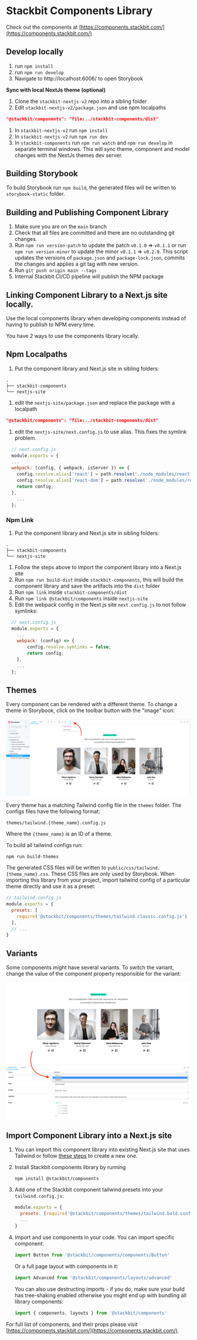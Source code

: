 # Stackbit Components Library

Check out the components at [https://components.stackbit.com/](https://components.stackbit.com/)

## Develop locally

1. run `npm install`
1. run `npm run develop`
1. Navigate to http://localhost:6006/ to open Storybook

**Sync with local NextJs theme (optional)**

1. Clone the `stackbit-nextjs-v2` repo into a sibling folder
1. Edit `stackbit-nextjs-v2/package.json` and use npm localpaths
```json
"@stackbit/components": "file:../stackbit-components/dist"
```
1. In `stackbit-nextjs-v2` run `npm install`
1. In `stackbit-nextjs-v2` run `npm run dev`
1. In `stackbit-components` run `npm run watch` and `npm run develop` in separate terminal windows. This will sync theme, component and model changes with the NextJs themes dev server.


## Building Storybook

To build Storybook run `npm build`, the generated files will be written to `storybook-static` folder.


## Building and Publishing Component Library

1. Make sure you are on the `main` branch
1. Check that all files are committed and there are no outstanding git changes.
1. Run `npm run version-patch` to update the patch `v0.1.0` => `v0.1.1` or run `npm run version-minor` to update the minor `v0.1.1` => `v0.2.0`. This script updates the versions of `package.json` and `package-lock.json`, commits the changes and applies a git tag with new version.
1. Run `git push origin main --tags`
1. Internal Stackbit CI/CD pipeline will publish the NPM package

## Linking Component Library to a Next.js site locally.

Use the local components library when developing components instead of having to publish to NPM every time.

You have 2 ways to use the components library locally.


## Npm Localpaths

1. Put the component library and Next.js site in sibling folders:

```
.
├── stackbit-components
└── nextjs-site
```

1. edit the `nextjs-site/package.json` and replace the package with a localpath

```json
"@stackbit/components": "file:../stackbit-components/dist"
```

1. edit the `nextjs-site/next.config.js` to use alias. This fixes the symlink problem.
  
```js
  // next.config.js
  module.exports = {
  ...
  webpack: (config, { webpack, isServer }) => {
    config.resolve.alias['react'] = path.resolve('./node_modules/react');
    config.resolve.alias['react-dom'] = path.resolve('./node_modules/react');
    return config;
  },
    ...
  };
```

### Npm Link

1. Put the component library and Next.js site in sibling folders:

```
.
├── stackbit-components
└── nextjs-site
```

1. Follow the steps above to import the component library into a Next.js site
1. Run `npm run build-dist` inside `stackbit-components`, this will build the component library and save the artifacts into the `dist` folder
1. Run `npm link` inside `stackbit-components/dist`
1. Run `npm link @stackbit/components` inside `nextjs-site`
1. Edit the webpack config in the Next.js site `next.config.js` to not follow symlinks:

```js
  // next.config.js
  module.exports = {
    ...
    webpack: (config) => {
        config.resolve.symlinks = false;
        return config;
    },
    ...
  };
```

## Themes

Every component can be rendered with a different theme. To change a theme in Storybook, click on the toolbar button with the "image" icon:

![Change theme](docs/changing-themes.png)

Every theme has a matching Tailwind config file in the `themes` folder. The configs files have the following format:

```
themes/tailwind.{theme_name}.config.js
```

Where the `{theme_name}` is an ID of a theme.

To build all tailwind configs run:

```shell
npm run build-themes
```

The generated CSS files will be written to `public/css/tailwind.{theme_name}.css`. These CSS files are only used by Storybook. When importing this library from your project, import tailwind config of a particular theme directly and use it as a preset:

```js
// tailwind.config.js
module.exports = {
  presets: [
    require('@stackbit/components/themes/tailwind.classic.config.js')
  ],
  // ...
}
```


## Variants

Some components might have several variants. To switch the variant, change the value of the component property responsible for the variant:

![Change theme](docs/changing-variants.png)

## Import Component Library into a Next.js site

1. You can import this component library into existing Next.js site that uses Tailwind or follow [these steps](https://tailwindcss.com/docs/guides/nextjs) to create a new one.
1. Install Stackbit components library by running

   ```shell
   npm install @stackbit/components
   ```

1. Add one of the Stackbit component tailwind presets into your `tailwind.config.js`:

   ```js
   module.exports = {
     presets: [require('@stackbit/components/themes/tailwind.bold.config')],
     ...
   }
   ```

1. Import and use components in your code. You can import specific component:

   ```js
   import Button from '@stackbit/components/components/Button'
   ```
   
   Or a full page layout with components in it:

   ```js
   import Advanced from '@stackbit/components/layouts/advanced'
   ```
   
   You can also use destructing imports - if you do, make sure your build has tree-shaking enabled otherwise you might end up with bundling all library components:
   
   ```js
   import { components, layouts } from '@stackbit/components'
   ```

For full list of components, and their props please visit  [https://components.stackbit.com/](https://components.stackbit.com/).
